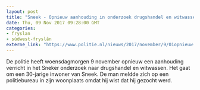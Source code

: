 ```yaml
---
layout: post
title: "Sneek - Opnieuw aanhouding in onderzoek drugshandel en witwassen"
date: Thu, 09 Nov 2017 09:28:00 GMT
categories: 
- fryslan 
- súdwest-fryslân 
externe_link: "https://www.politie.nl/nieuws/2017/november/9/01opnieuw-aanhouding-in-onderzoek-drugshandel-en-witwassen.html"
---
```


De politie heeft woensdagmorgen 9 november opnieuw een aanhouding verricht in het Sneker onderzoek naar drugshandel en witwassen. Het gaat om een 30-jarige inwoner van Sneek. De man meldde zich op een politiebureau in zijn woonplaats omdat hij wist dat hij gezocht werd.
